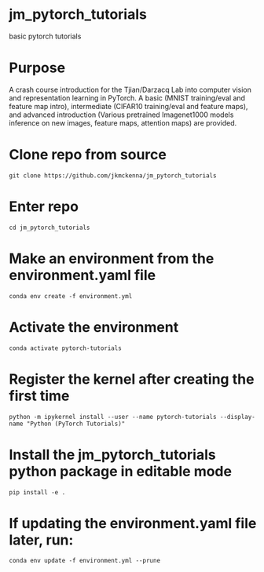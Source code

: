 # jm_pytorch_tutorials
basic pytorch tutorials

# Purpose
A crash course introduction for the Tjian/Darzacq Lab into computer vision and representation learning in PyTorch. A basic (MNIST training/eval and feature map intro), intermediate (CIFAR10 training/eval and feature maps), and advanced introduction (Various pretrained Imagenet1000 models inference on new images, feature maps, attention maps) are provided.

# Clone repo from source
```shell
git clone https://github.com/jkmckenna/jm_pytorch_tutorials
```

# Enter repo
```shell
cd jm_pytorch_tutorials
```

# Make an environment from the environment.yaml file
```shell
conda env create -f environment.yml
```

# Activate the environment
```shell
conda activate pytorch-tutorials
```

# Register the kernel after creating the first time
```shell
python -m ipykernel install --user --name pytorch-tutorials --display-name "Python (PyTorch Tutorials)"
```

# Install the jm_pytorch_tutorials python package in editable mode
```shell
pip install -e .
```

# If updating the environment.yaml file later, run:
```shell
conda env update -f environment.yml --prune
```
